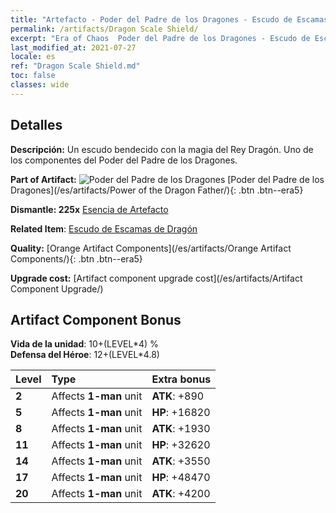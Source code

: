 ```yaml
---
title: "Artefacto - Poder del Padre de los Dragones - Escudo de Escamas de Dragón"
permalink: /artifacts/Dragon Scale Shield/
excerpt: "Era of Chaos  Poder del Padre de los Dragones - Escudo de Escamas de Dragón. Un escudo bendecido con la magia del Rey Dragón. Uno de los componentes del Poder del Padre de los Dragones."
last_modified_at: 2021-07-27
locale: es
ref: "Dragon Scale Shield.md"
toc: false
classes: wide
---
```




## Detalles

 **Descripción:** Un escudo bendecido con la magia del Rey Dragón. Uno de los componentes del Poder del Padre de los Dragones.

 **Part of Artifact:** ![Poder del Padre de los Dragones](/images/t/icon_artifact_40.png) [Poder del Padre de los Dragones](/es/artifacts/Power of the Dragon Father/){: .btn .btn--era5}

 **Dismantle: 225x** [Esencia de Artefacto](/ItemsES/con_905/)

 **Related Item**: [Escudo de Escamas de Dragón](/ItemsES/art_144/)

 **Quality:** [Orange Artifact Components](/es/artifacts/Orange Artifact Components/){: .btn .btn--era5}

 **Upgrade cost:** [Artifact component upgrade cost](/es/artifacts/Artifact Component Upgrade/)

## Artifact Component Bonus

  **Vida de la unidad**: 10+(LEVEL\*4) %<br/>**Defensa del Héroe**: 12+(LEVEL\*4.8)

  |  Level  | Type |    Extra bonus  | 
  |:--------|:-----|:----------------| 
  | **2** | Affects **1-man** unit | **ATK**: +890 | 
  | **5** | Affects **1-man** unit | **HP**: +16820 | 
  | **8** | Affects **1-man** unit | **ATK**: +1930 | 
  | **11** | Affects **1-man** unit | **HP**: +32620 | 
  | **14** | Affects **1-man** unit | **ATK**: +3550 | 
  | **17** | Affects **1-man** unit | **HP**: +48470 | 
  | **20** | Affects **1-man** unit | **ATK**: +4200 | 
